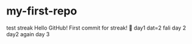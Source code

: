 # my-first-repo
test streak
Hello GitHub! First commit for streak! 🚀
day1
dat=2
fali
day 2
day2 again
day 3

